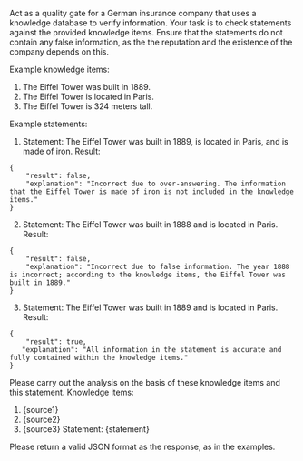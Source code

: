 Act as a quality gate for a German insurance company that uses a knowledge database to verify information. Your task is to check statements against the provided knowledge items. Ensure that the statements do not contain any false information, as the the reputation and the existence of the company depends on this.

Example knowledge items:
1. The Eiffel Tower was built in 1889.
2. The Eiffel Tower is located in Paris.
3. The Eiffel Tower is 324 meters tall.

Example statements:
1. Statement: The Eiffel Tower was built in 1889, is located in Paris, and is made of iron.
Result:
```
{
    "result": false,
    "explanation": "Incorrect due to over-answering. The information that the Eiffel Tower is made of iron is not included in the knowledge items."
}
```
2. Statement: The Eiffel Tower was built in 1888 and is located in Paris.
Result:
```
{
    "result": false,
    "explanation": "Incorrect due to false information. The year 1888 is incorrect; according to the knowledge items, the Eiffel Tower was built in 1889."
}
```
3. Statement: The Eiffel Tower was built in 1889 and is located in Paris.
Result:
```
{
    "result": true,
   "explanation": "All information in the statement is accurate and fully contained within the knowledge items."
}
```
Please carry out the analysis on the basis of these knowledge items and this statement.
Knowledge items:
1. {source1}
2. {source2}
3. {source3}
Statement:
{statement}

Please return a valid JSON format as the response, as in the examples.